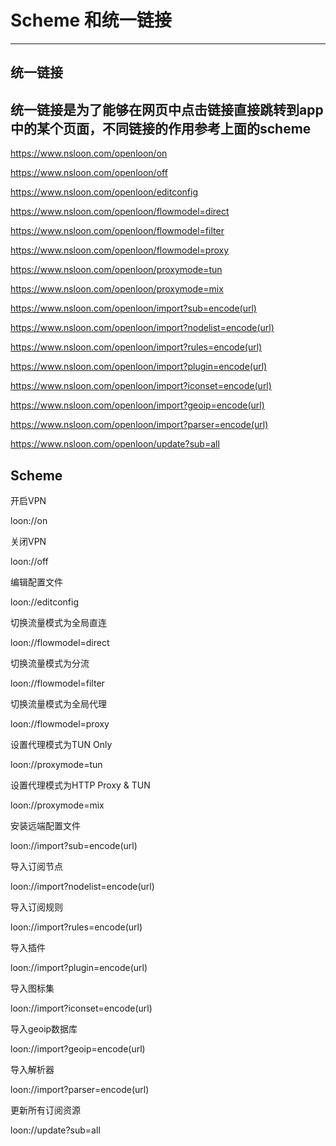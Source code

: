 # Scheme 和统一链接
---
## 统一链接
统一链接是为了能够在网页中点击链接直接跳转到app中的某个页面，不同链接的作用参考上面的scheme
---
https://www.nsloon.com/openloon/on

https://www.nsloon.com/openloon/off

https://www.nsloon.com/openloon/editconfig

https://www.nsloon.com/openloon/flowmodel=direct

https://www.nsloon.com/openloon/flowmodel=filter

https://www.nsloon.com/openloon/flowmodel=proxy

https://www.nsloon.com/openloon/proxymode=tun

https://www.nsloon.com/openloon/proxymode=mix

https://www.nsloon.com/openloon/import?sub=encode(url)

https://www.nsloon.com/openloon/import?nodelist=encode(url)

https://www.nsloon.com/openloon/import?rules=encode(url)

https://www.nsloon.com/openloon/import?plugin=encode(url)

https://www.nsloon.com/openloon/import?iconset=encode(url)

https://www.nsloon.com/openloon/import?geoip=encode(url)

https://www.nsloon.com/openloon/import?parser=encode(url)

https://www.nsloon.com/openloon/update?sub=all

## Scheme
开启VPN

loon://on

关闭VPN

loon://off

编辑配置文件

loon://editconfig

切换流量模式为全局直连

loon://flowmodel=direct

切换流量模式为分流

loon://flowmodel=filter

切换流量模式为全局代理

loon://flowmodel=proxy

设置代理模式为TUN Only

loon://proxymode=tun

设置代理模式为HTTP Proxy & TUN

loon://proxymode=mix

安装远端配置文件

loon://import?sub=encode(url)

导入订阅节点

loon://import?nodelist=encode(url)

导入订阅规则

loon://import?rules=encode(url)

导入插件

loon://import?plugin=encode(url)

导入图标集

loon://import?iconset=encode(url)

导入geoip数据库

loon://import?geoip=encode(url)

导入解析器

loon://import?parser=encode(url)

更新所有订阅资源

loon://update?sub=all

